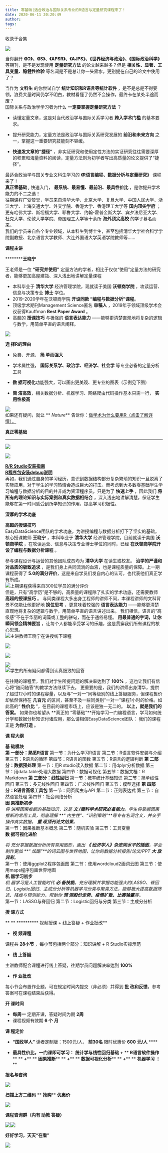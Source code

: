 ```yaml
---
title: 零基础|适合政治与国际关系专业的R语言与定量研究课程来了！
date: 2020-06-11 20:20:49
author: 
tags: 
---
```



收录于合集

![](/images/2018/2.png)

  
当你翻开 **《IO》、《IS》、《APSR》、《AJPS》、《世界经济与政治》、《国际政治科学》** 等期刊，是不是发现使用 **定量研究方法**
的论文越来越多？但是 **相关性、显著、工具变量、稳健性检验** 等名词是不是总让你一头雾水，更别提在自己的论文中使用了？  
  
当作为 **文科生** 的你尝试自学 **统计知识和R语言等统计软件**
，是不是总是不得要领，浪费大量时间仍学不明白，教材看懂了仍然不会操作，最终卡在某处半途而废？  
国际关系与政治学学习者为什么 **一定要掌握定量研究方法** ？  

  * 读懂定量文章，这是对当代政治学与国际关系学习者 **跨入学术门槛** 的基本要求。

  * 提升研究能力，定量方法是政治学与国际关系研究发展的 **前沿和未来方向** 之一，掌握这一重要研究技能刻不容缓。

  *  **快速发文章的“捷径”** ，非实证研究和使用定性方法的实证研究往往需要深厚的积累和海量资料的阅读，定量方法则为初学者写出高质量的论文提供了“捷径”。

  
最适合政治学与国关专业文科生学习的 **《R语言编程、数据分析与定量研究》** 课程来了！  
 **真正零基础 ,** 快速入门， **最系统、最易懂、最前沿、最具性价比** ，是你提升学术能力的不二之选！  
往期课程广受赞誉，学员来自清华大学、北京大学、复旦大学、中国人民大学、浙江大学、上海交通大学、外交学院、香港大学、香港理工大学等 **国内顶尖学府**
；更有哈佛大学、斯坦福大学、耶鲁大学、约翰-霍普金斯大学、宾夕法尼亚大学、杜克大学、伦敦大学学院、帝国理工大学等十余所 **海外顶尖高校**
的学子慕名而来。  
我们的学员来自各个专业领域，从本科生到博士生，甚至包括清华大学社会科学学院副教授、北京语言大学教师、大连外国语大学英语学院教师等……  
  

 **课程主讲**

  
  
 **********王晓宁**  
  
王老师是一位 **“研究并使用”** 定量方法的学者，相比于仅仅“使用”定量方法的研究者，能够更加高屋建瓴、深入浅出地讲解定量课程  

  * 本科毕业于 **清华大学** 经济管理学院，现就读于美国 **沃顿商学院** ，攻读运营、信息与决策专业 **博士** 学位。
  * 2019-2020学年在沃顿商学院 **开设同款 “编程与数据分析”课程**。
  * 顶级学术期刊Management Science匿名 **审稿人** ，2019年于领域顶级学术会议获得Kauffman **Best Paper Award** 。
  * 高超的 **授课技巧** 与极强的 **语言表达能力** ——能够更清楚直观地将复杂的逻辑与数学，用简单平直的语言阐释。

  
![](/images/2018/3.jpeg)  
  

 **选 择R的理由**

  

  

  * 免费、开源、 **简 单而强大**

  * 学术属性强， **国际关系学、政治学、经济学、社会学** 等专业必备的定量分析工具

  *  **数 据可视化**功能强大，可以画出更美观、更专业的图表（示例见下图）

  *  **简 洁高效**，相关数据分析、机器学习、网络爬虫代码操作基本只需一行， **实 用性极高**

  

  

![](/images/2018/4.png)  
如果还有疑问，就让 ** _Nature_**
告诉你：[做学术为什么要用R（点击了解详情）。](http://mp.weixin.qq.com/s?__biz=MzU4NTM4OTgxMw==&mid=2247483962&idx=1&sn=bcc48fd09f481b4510c178d3cc0f3b2b&chksm=fd8a01a0cafd88b64d39d1d73f6bc7840d42d1f7eed9d99166a04549a23c04355867897c9a9a&scene=21#wechat_redirect)  
  
  

 **真正零基础**

  
 ** ** ****  

![](/images/2018/5.png)

  

![](/images/2018/6.png)

  
[**R/R
Studio安装指南**](http://mp.weixin.qq.com/s?__biz=MzU4NTM4OTgxMw==&mid=2247483888&idx=1&sn=e058fe8a5f38350541ba46108d8ff839&chksm=fd8a026acafd8b7c52792298e0c51c80dcb6cde33548b27b393268f34d9cc603f346ada49871&scene=21#wechat_redirect)  
[
**R程序包安装debug说明**](http://mp.weixin.qq.com/s?__biz=MzU4NTM4OTgxMw==&mid=2247483894&idx=1&sn=51aab0e1cda59dcc66f7851a0643ba09&chksm=fd8a026ccafd8b7a37defe357b2803d395d7a6422021842dc4ac89bdfef86d089ea09aafb5a9&scene=21#wechat_redirect)  
再如，我们通过自身的学习经历，意识到数据结构部分复杂繁琐的知识一旦脱离了实际应用，对于学生的学习热情会造成巨大的打击。而考虑到大多数零基础学生学习编程与数据分析的目的并非成为资深程序员，只是为了
**快速上手** ，因此我们 **将所有的理论知识与实际案例和真实数据相结合**
，深入浅出地讲解清楚，保证学生能够在第一时间感受到所学知识的作用，提高学习积极性。

  

  

 **深厚的学术功底**

 **高超的授课技巧**  
EasyDataScience团队的学术功底，为讲授编程与数据分析打下了坚实的基础。核心授课教师 **王晓宁** ，本科毕业于 **清华大学**
经济管理学院，目前就读于美国 **沃顿商学院** ，在攻读运营、信息与决策专业博士学位的同时，已经 **在沃顿商学院开设了编程与数据分析课程** 。  
  
参与课程设计与运营的其他团队成员均为 **清华大学** 在读生或校友。 **治学的严谨和对品质的极致追求**
，是我们身上共同流淌的血液，也是课程质量的保障。上一期课程获得了 **5.0的满分评价**，这是来自学员们发自内心的认可，也代表他们真正学有所成。  
![](/images/2018/7.jpeg)上期课程获得来自300位学员的满分评价  
但是，只有“高学历”是不够的，高质量的课程除了扎实的学术功底，还需要教师 **高超的授课技巧** 。
与同类课程大多出身工程师的讲师不同，本课程讲师的文科背景不仅能让他更好地 **换位思考** ，更意味着较强的 **语言表达能力**
——能够更清楚直观地将复杂的逻辑与数学，用简单平直的语言讲述出来。 我们相信，语言的“高级感”不在于华丽的词藻或工整的骈句，而在于通俗易懂。
**用最普通的字词，让你瞬间领会精神要旨** ，让每个人都能享受学习的乐趣，这是贯穿我们所有课程的核心思想。  
![](/images/2018/8.jpeg)主讲教师王晓宁在讲授线下课程  
  
  

![](/images/2018/9.png)

![](/images/2018/10.png)

![](/images/2018/11.jpeg)  
![](/images/2018/12.jpeg)学生的所有疑问都得到认真细致的回答  
  
在往期的课程里，我们对学生所提问题的解决率达到了 **100%** ，这也让我们有信心将“随问随答”的教学方法继续下去。
更重要的是，我们的讲师出身清华，提供了超过12小时的课程容量，以及与“一对一”同等级别的线上答疑服务，但课程售价却依然保持在 **几百元**
的区间，甚至不及一些同类别“一对一”课程1小时的价格。如此高的“ **性价比** ”，在目前的课程市场上，应该是独一无二的。 **以上，就是我们的答案。**
如果你也希望从 **真正的 “零基础”**开始学习一门编程语言，学习如何统计学和数据分析知识付诸应用，那么请相信EasyDataScience团队：
我们的课程正是 **为你打造** 。  
  

 **课 程大纲**

  
  
 **基 础模块**  
 **第 一部分：熟悉R语言** 第一节：为什么学习R语言 第二节：R语言软件安装与介绍 第三节：R语言的循环 第四节：R语言的函数
第五节：R语言的逻辑判断 **第 二部分：数据预处理** 第一节：用R studio读入数据 第二节：用dplyr分析数据
第三节：用data.table处理大数据 第四节：数据可视化 第五节：数据文档：R Markdown **第 三部分：线性回归** 第一节：概率统计基础知识
第二节：简单线性回归 第三节：多元线性回归 第四节：广义线性回归 第五节：模型选择 **第 四部分：R语言高级工具包** 第一节：网页爬虫与API
第二节：正则表达式 第三节：自然语言处理 第四节：社会网络分析  
 **因 果推断初步**  
 _将 讲解因果推断的基础知识，这是 **文 /商科学术研究必备能力**。学生将掌握因果推断的常用工具，彻底理解 **“
内生性”、“识别策略”**等专有名词含义，并亲手操作真实数据， **重 现顶刊论文结果**。_  
第一节：因果推断基本概念 第二节：随机实验 第三节：工具变量  
 **数 据可视化进阶**  
  
 _将 充分掌握数据分析所有常用图形，画出 **《 经济学人》杂志同水平的插图**，学会制作更加 **“
炫酷”**的词云图与世界地图，让你的数据分析报告/论文/PPT **大 放异彩**。_  
第一节：使用ggplot2程序包画图 第二节：使用wordcloud2画词云图 第三节：使用maps程序包画世界地图  
 **机 器学习初步**  
 _机 器学习是人工智能时代 **必
备技能**。充分理解并掌握功能强大的LASSO、脊回归、Logistic回归、主成分分析等机器学习分类与聚类方法，能够极大提高数据筛选、降维与预测能力，帮助你
**预 测股价走势、疫情扩散、比赛输赢**等。_  
第一节：LASSO与脊回归 第二节：Logistic回归与分类 第三节：主成分分析  
  

 **授 课方式**

  
 ** ** ********** 视频授课 + 线上答疑 + 作业批改**  

  * **视 频课程**

  
课程共 **28小节** ，每小节包括两个部分：知识讲解 + R Studio实操示范  

  *  **线 上答疑**

  
主讲教师配合课程进行线上答疑，往期学员问题解决率达到 **100%**  

  *  **作 业批改**

  
每小节会布置作业题，可在规定时间内提交（非必须）并得到 **批 改和反馈**，参考答案可在课程结束后获得。  
  

 **开 课时间**

  

  *  **每周一** 定期开课，答疑时间为期 **2周**
  * 课程视频有效期 **6 **个**** **月**

  
  

 **课 程定价**

  

  *  **“国政学人”** 读者定制版：1500元/人， **前30名** 限时优惠价 **600** **元/人** ****

  *  **最具性价比，一门课即可学习：** **统计学与线性回归基础** **+** ** **R语言软件操作**** ** **+**** ** **因果推断**** ** **+**** ** **数据可视化分析**** ** **+**** ** **机器学习** ！**

  

  

  

  

  

 **报名与咨询**

  

  

![](/images/2018/13.jpeg)  

 **扫描上方二维码** ** **抢购**** **优惠价**

  

![](/images/2018/14.png)

 **课程咨询群（内有 **助教** 答疑）**

![](/images/2018/15.gif)![](/images/2018/16.png)

 **好好学习，天天“在看”**<img src='/images/2018/17.gif' width='17' height='17' />

![](/images/2018/18.png)

